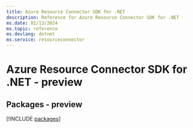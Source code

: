 ```yaml
---
title: Azure Resource Connector SDK for .NET
description: Reference for Azure Resource Connector SDK for .NET
ms.date: 02/13/2024
ms.topic: reference
ms.devlang: dotnet
ms.service: resourceconnector
---
```

# Azure Resource Connector SDK for .NET - preview
## Packages - preview
[!INCLUDE [packages](resource-connector-index.md)]